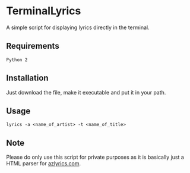 # TerminalLyrics
A simple script for displaying lyrics directly in the terminal.

## Requirements
	Python 2

## Installation
Just download the file, make it executable and put it in your path.

## Usage
	lyrics -a <name_of_artist> -t <name_of_title>

## Note
Please do only use this script for private purposes as it is basically just a HTML parser for [azlyrics.com](http://www.azlyrics.com/).